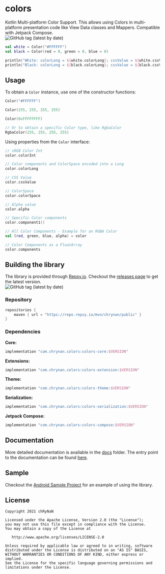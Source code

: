 # colors

Kotlin Multi-platform Color Support. This allows using Colors in multi-platform presentation code
like View Data classes and Mappers. Compatible with Jetpack Compose. <br/>
<img alt="GitHub tag (latest by date)" src="https://img.shields.io/github/v/tag/chRyNaN/colors">

```kotlin
val white = Color("#FFFFFF")
val black = Color(red = 0, green = 0, blue = 0)

println("White: colorLong = ${white.colorLong}; cssValue = ${white.cssValue}")
println("Black: colorLong = ${black.colorLong}; cssValue = ${black.cssValue}")
```

## Usage

To obtain a `Color` instance, use one of the constructor functions:

```kotlin
Color("#FFFFFF")

Color(255, 255, 255, 255)

Color(0xFFFFFFFF)

// Or to obtain a specific Color type, like RgbaColor
RgbaColor(255, 255, 255, 255)
```

Using properties from the `Color` interface:

```kotlin
// sRGB Color Int
color.colorInt

// Color components and ColorSpace encoded into a Long
color.colorLong

// CSS Value
color.cssValue

// ColorSpace
color.colorSpace

// Alpha value
color.alpha

// Specific Color components
color.component1()

// All Color Components - Example for an RGBA Color
val (red, green, blue, alpha) = color

// Color Components as a FloatArray
color.components
```

## Building the library

The library is provided through [Repsy.io](https://repsy.io). Checkout the
[releases page](https://github.com/chRyNaN/colors/releases) to get the latest version. <br/>
<img alt="GitHub tag (latest by date)" src="https://img.shields.io/github/v/tag/chRyNaN/colors">

### Repository

```groovy
repositories {
    maven { url = "https://repo.repsy.io/mvn/chrynan/public" }
}
```

### Dependencies

**Core:**

```groovy
implementation "com.chrynan.colors:colors-core:$VERSION"
```

**Extensions:**

```groovy
implementation "com.chrynan.colors:colors-extension:$VERSION"
```

**Theme:**

```groovy
implementation "com.chrynan.colors:colors-theme:$VERSION"
```

**Serialization:**

```groovy
implementation "com.chrynan.colors:colors-serialization:$VERSION"
```

**Jetpack Compose:**

```groovy
implementation "com.chrynan.colors:colors-compose:$VERSION"
```

## Documentation

More detailed documentation is available in the [docs](docs) folder. The entry point to the
documentation can be found [here](docs/index.md).

## Sample

Checkout the [Android Sample Project](sample-android-native) for an example of using the library.

## License

```
Copyright 2021 chRyNaN

Licensed under the Apache License, Version 2.0 (the "License");
you may not use this file except in compliance with the License.
You may obtain a copy of the License at

   http://www.apache.org/licenses/LICENSE-2.0

Unless required by applicable law or agreed to in writing, software
distributed under the License is distributed on an "AS IS" BASIS,
WITHOUT WARRANTIES OR CONDITIONS OF ANY KIND, either express or implied.
See the License for the specific language governing permissions and
limitations under the License.
```
